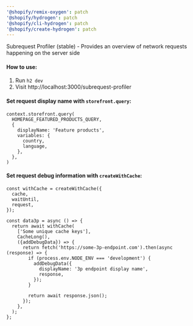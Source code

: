 ```yaml
---
'@shopify/remix-oxygen': patch
'@shopify/hydrogen': patch
'@shopify/cli-hydrogen': patch
'@shopify/create-hydrogen': patch
---
```


Subrequest Profiler (stable) - Provides an overview of network requests happening on the server side

#### How to use:

1. Run `h2 dev`
2. Visit http://localhost:3000/subrequest-profiler

#### Set request display name with `storefront.query`:

```tsx
context.storefront.query(
  HOMEPAGE_FEATURED_PRODUCTS_QUERY,
  {
    displayName: 'Feature products',
    variables: {
      country,
      language,
    },
  },
)
```

#### Set request debug information with `createWithCache`:

```tsx
const withCache = createWithCache({
  cache,
  waitUntil,
  request,
});

const data3p = async () => {
  return await withCache(
    ['Some unique cache keys'],
    CacheLong(),
    ({addDebugData}) => {
      return fetch('https://some-3p-endpoint.com').then(async (response) => {
        if (process.env.NODE_ENV === 'development') {
          addDebugData({
            displayName: '3p endpoint display name',
            response,
          });
        }

        return await response.json();
      });
    },
  );
};
```

